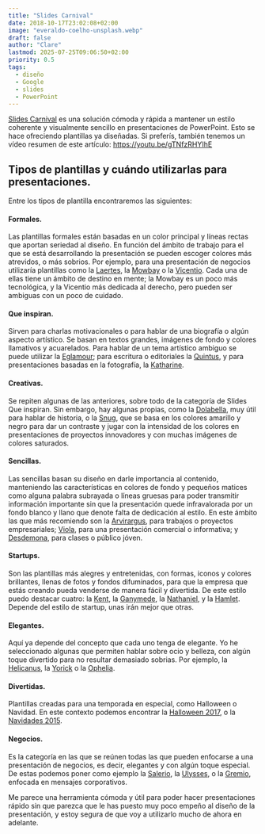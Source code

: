 ```yaml
---
title: "Slides Carnival"
date: 2018-10-17T23:02:08+02:00
image: "everaldo-coelho-unsplash.webp"
draft: false
author: "Clare"
lastmod: 2025-07-25T09:06:50+02:00
priority: 0.5
tags:
  - diseño
  - Google
  - slides
  - PowerPoint
---
```


[Slides Carnival](http://www.slidescarnival.com/es/) es una solución cómoda y rápida a mantener un estilo coherente y visualmente sencillo en presentaciones de PowerPoint. Esto se hace ofreciendo plantillas ya diseñadas. Si preferís, también tenemos un vídeo resumen de este artículo: https://youtu.be/gTNfzRHYIhE

## Tipos de plantillas y cuándo utilizarlas para presentaciones.

Entre los tipos de plantilla encontraremos las siguientes:

#### Formales.

Las plantillas formales están basadas en un color principal y líneas rectas que aportan seriedad al diseño. En función del ámbito de trabajo para el que se está desarrollando la presentación se pueden escoger colores más atrevidos, o más sobrios. Por ejemplo, para una presentación de negocios utilizaría plantillas como la [Laertes](http://www.slidescarnival.com/es/plantilla-para-presentacion-gratis-laertes/2044), la [Mowbay](http://www.slidescarnival.com/es/plantilla-de-presentacion-gratis-mowbray/1945) o la [Vicentio](http://www.slidescarnival.com/es/plantilla-para-presentacion-gratis-vicentio/1013). Cada una de ellas tiene un ámbito de destino en mente; la Mowbay es un poco más tecnológica, y la Vicentio más dedicada al derecho, pero pueden ser ambiguas con un poco de cuidado.

#### Que inspiran.

Sirven para charlas motivacionales o para hablar de una biografía o algún aspecto artístico. Se basan en textos grandes, imágenes de fondo y colores llamativos y acuarelados. Para hablar de un tema artístico ambiguo se puede utilizar la [Eglamour](http://www.slidescarnival.com/es/plantilla-de-presentacion-gratis-eglamour/1947); para escritura o editoriales la [Quintus](http://www.slidescarnival.com/es/plantilla-para-presentacion-gratis-quintus/1415), y para presentaciones basadas en la fotografía, la [Katharine](http://www.slidescarnival.com/es/plantilla-gratis-para-presentacion-katharine/472).

#### Creativas.

Se repiten algunas de las anteriores, sobre todo de la categoría de Slides Que inspiran. Sin embargo, hay algunas propias, como la [Dolabella](http://www.slidescarnival.com/es/plantilla-gratis-para-presentacion-dolabella/844), muy útil para hablar de historia, o la [Snug](http://www.slidescarnival.com/es/plantilla-gratis-para-presentacion-snug/700), que se basa en los colores amarillo y negro para dar un contraste y jugar con la intensidad de los colores en presentaciones de proyectos innovadores y con muchas imágenes de colores saturados.

#### Sencillas.

Las sencillas basan su diseño en darle importancia al contenido, manteniendo las características en colores de fondo y pequeños matices como alguna palabra subrayada o líneas gruesas para poder transmitir información importante sin que la presentación quede infravalorada por un fondo blanco y llano que denote falta de dedicación al estilo. En este ámbito las que más recomiendo son la [Arvirargus](http://www.slidescarnival.com/es/plantilla-para-presentacion-gratis-arvirargus/1105), para trabajos o proyectos empresariales; [Viola](http://www.slidescarnival.com/es/plantilla-gratis-para-presentacion-viola/571), para una presentación comercial o informativa; y [Desdemona](http://www.slidescarnival.com/es/plantilla-gratis-para-presentacion-desdemona/515), para clases o público jóven.

#### Startups.

Son las plantillas más alegres y entretenidas, con formas, iconos y colores brillantes, llenas de fotos y fondos difuminados, para que la empresa que estás creando pueda venderse de manera fácil y divertida. De este estilo puedo destacar cuatro: la [Kent](http://www.slidescarnival.com/es/plantilla-de-presentacion-gratis-kent/1897), la [Ganymede](http://www.slidescarnival.com/es/plantilla-para-presentacion-gratis-ganymede/1008), la [Nathaniel](http://www.slidescarnival.com/es/plantilla-gratis-para-presentacion-nathaniel/542), y la [Hamlet](http://www.slidescarnival.com/es/plantilla-gratis-para-presentacion-hamlet/503). Depende del estilo de startup, unas irán mejor que otras.

#### Elegantes.

Aquí ya depende del concepto que cada uno tenga de elegante. Yo he seleccionado algunas que permiten hablar sobre ocio y belleza, con algún toque divertido para no resultar demasiado sobrias. Por ejemplo, la [Helicanus](http://www.slidescarnival.com/es/plantilla-de-presentacion-helicanus/1995), la [Yorick](http://www.slidescarnival.com/es/plantilla-gratis-para-presentacion-yorick/1353) o la [Ophelia](http://www.slidescarnival.com/es/plantilla-gratis-para-presentacion-ophelia/553).

#### Divertidas.

Plantillas creadas para una temporada en especial, como Halloween o Navidad. En este contexto podemos encontrar la [Halloween 2017](http://www.slidescarnival.com/es/plantilla-para-presentacion-gratis-halloween-2017/2078), o la[ Navidades 2015](http://www.slidescarnival.com/es/plantilla-gratis-para-presentacion-navidades-2015/995).

#### Negocios.

Es la categoría en las que se reúnen todas las que pueden enfocarse a una presentación de negocios, es decir, elegantes y con algún toque especial. De estas podemos poner como ejemplo la [Salerio](http://www.slidescarnival.com/es/plantilla-para-presentacion-gratis-salerio/1878), la [Ulysses](http://www.slidescarnival.com/es/plantilla-de-presentacion-gratis-ulysses/1798), o la [Gremio](http://www.slidescarnival.com/es/plantilla-para-presentacion-gratis-gremio/1606), enfocada en mensajes corporativos.

Me parece una herramienta cómoda y útil para poder hacer presentaciones rápido sin que parezca que le has puesto muy poco empeño al diseño de la presentación, y estoy segura de que voy a utilizarlo mucho de ahora en adelante.

